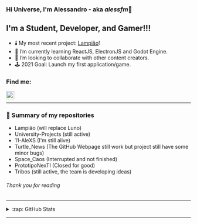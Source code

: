 ### Hi Universe, I'm Alessandro - aka *alessfm*👋

## I'm a Student, Developer, and Gamer!!!

- 🕯️ My most recent project: [Lampião][Lamp]!
- 📝 I’m currently learning ReactJS, ElectronJS and Godot Engine.
- 🤝 I’m looking to collaborate with other content creators.
- 🕹️ 2021 Goal: Launch my first application/game.

### Find me:

[<img align="left" alt="Alessandro Malheiro | LinkedIn" width="22px" src="https://cdn.jsdelivr.net/npm/simple-icons@v3/icons/linkedin.svg" />][linkedin]
<br />

***

### 🔖 Summary of my repositories

- Lampião (will replace Luno)
- University-Projects (still active)
- 11-AleXS (I'm still alive)
- Turtle_News (The GitHub Webpage still work but project still have some minor bugs)
- Space_Caos (Interrupted and not finished) 
- PrototipoNexTI (Closed for good)
- Tribos (still active, the team is developing ideas)

###### Thank you for reading

***

<details>
  <summary>:zap: GitHub Stats</summary>
  <img align="left" alt="codeSTACKr's GitHub Stats" src="https://github-readme-stats.vercel.app/api?username=11-AleXS&show_icons=true&hide_border=true&theme=algolia" />
</details>

---

[linkedin]: https://www.linkedin.com/in/alessandro-malheiro/
[Lamp]: https://github.com/11-AleXS/Lamp
